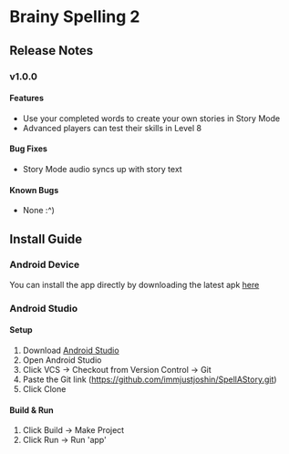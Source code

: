 Brainy Spelling 2
===


## Release Notes

### v1.0.0
#### Features
* Use your completed words to create your own stories in Story Mode
* Advanced players can test their skills in Level 8
#### Bug Fixes
* Story Mode audio syncs up with story text
#### Known Bugs
* None :^)

Install Guide
---
### Android Device
You can install the app directly by downloading the latest apk [here](https://github.com/walterevansaugusta/SpellAStory/releases)

### Android Studio
#### Setup
1. Download [Android Studio](https://developer.android.com/studio/)
2. Open Android Studio
3. Click VCS -> Checkout from Version Control -> Git
4. Paste the Git link (https://github.com/immjustjoshin/SpellAStory.git)
5. Click Clone

#### Build & Run
1. Click Build -> Make Project
2. Click Run -> Run 'app'
